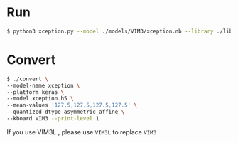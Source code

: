 # Run

```sh
$ python3 xception.py --model ./models/VIM3/xception.nb --library ./libs/libnn_xception.so --picture data/goldfish_299x299.jpg
```

# Convert

```sh
$ ./convert \
--model-name xception \
--platform keras \
--model xception.h5 \
--mean-values '127.5,127.5,127.5,127.5' \
--quantized-dtype asymmetric_affine \
--kboard VIM3 --print-level 1
```

If you use VIM3L , please use `VIM3L` to replace `VIM3`
